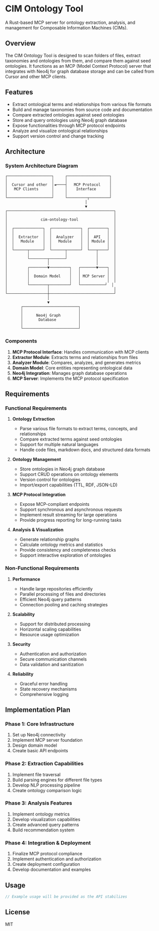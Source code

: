 # CIM Ontology Tool

A Rust-based MCP server for ontology extraction, analysis, and management for Composable Information Machines (CIMs).

## Overview

The CIM Ontology Tool is designed to scan folders of files, extract taxonomies and ontologies from them, and compare them against seed ontologies. It functions as an MCP (Model Context Protocol) server that integrates with Neo4j for graph database storage and can be called from Cursor and other MCP clients.

## Features

- Extract ontological terms and relationships from various file formats
- Build and manage taxonomies from source code and documentation
- Compare extracted ontologies against seed ontologies
- Store and query ontologies using Neo4j graph database
- Expose functionalities through MCP protocol endpoints
- Analyze and visualize ontological relationships
- Support version control and change tracking

## Architecture

### System Architecture Diagram
```
┌────────────────────┐     ┌───────────────────┐
│                    │     │                   │
│  Cursor and other  │◄────┤   MCP Protocol    │
│   MCP Clients      │     │    Interface      │
│                    │     │                   │
└────────────────────┘     └─────────┬─────────┘
                                    │
                                    ▼
┌────────────────────────────────────────────────┐
│                                                │
│               cim-ontology-tool                │
│                                                │
│  ┌─────────────┐  ┌─────────────┐  ┌────────┐  │
│  │             │  │             │  │        │  │
│  │  Extractor  │  │  Analyzer   │  │  API   │  │
│  │   Module    │  │   Module    │  │ Module │  │
│  │             │  │             │  │        │  │
│  └──────┬──────┘  └──────┬──────┘  └───┬────┘  │
│         │                │             │       │
│         └────────┬───────┘             │       │
│                  │                     │       │
│         ┌────────▼─────────┐   ┌───────▼────┐  │
│         │                  │   │            │  │
│         │  Domain Model    │   │ MCP Server │  │
│         │                  │   │            │  │
│         └────────┬─────────┘   └───────────┘  │
│                  │                             │
└──────────────────┼─────────────────────────────┘
                   │
                   ▼
       ┌─────────────────────────┐
       │                         │
       │      Neo4j Graph        │
       │       Database          │
       │                         │
       └─────────────────────────┘
```

### Components

1. **MCP Protocol Interface**: Handles communication with MCP clients
2. **Extractor Module**: Extracts terms and relationships from files
3. **Analyzer Module**: Compares, analyzes, and generates metrics
4. **Domain Model**: Core entities representing ontological data
5. **Neo4j Integration**: Manages graph database operations
6. **MCP Server**: Implements the MCP protocol specification

## Requirements

### Functional Requirements

1. **Ontology Extraction**
   - Parse various file formats to extract terms, concepts, and relationships
   - Compare extracted terms against seed ontologies
   - Support for multiple natural languages
   - Handle code files, markdown docs, and structured data formats

2. **Ontology Management**
   - Store ontologies in Neo4j graph database
   - Support CRUD operations on ontology elements
   - Version control for ontologies
   - Import/export capabilities (TTL, RDF, JSON-LD)

3. **MCP Protocol Integration**
   - Expose MCP-compliant endpoints
   - Support synchronous and asynchronous requests
   - Implement result streaming for large operations
   - Provide progress reporting for long-running tasks

4. **Analysis & Visualization**
   - Generate relationship graphs
   - Calculate ontology metrics and statistics
   - Provide consistency and completeness checks
   - Support interactive exploration of ontologies

### Non-Functional Requirements

1. **Performance**
   - Handle large repositories efficiently
   - Parallel processing of files and directories
   - Efficient Neo4j query patterns
   - Connection pooling and caching strategies

2. **Scalability**
   - Support for distributed processing
   - Horizontal scaling capabilities
   - Resource usage optimization

3. **Security**
   - Authentication and authorization
   - Secure communication channels
   - Data validation and sanitization

4. **Reliability**
   - Graceful error handling
   - State recovery mechanisms
   - Comprehensive logging

## Implementation Plan

### Phase 1: Core Infrastructure
1. Set up Neo4j connectivity
2. Implement MCP server foundation
3. Design domain model
4. Create basic API endpoints

### Phase 2: Extraction Capabilities
1. Implement file traversal
2. Build parsing engines for different file types
3. Develop NLP processing pipeline
4. Create ontology comparison logic

### Phase 3: Analysis Features
1. Implement ontology metrics
2. Develop visualization capabilities
3. Create advanced query patterns
4. Build recommendation system

### Phase 4: Integration & Deployment
1. Finalize MCP protocol compliance
2. Implement authentication and authorization
3. Create deployment configuration
4. Develop documentation and examples

## Usage

```rust
// Example usage will be provided as the API stabilizes
```

## License

MIT 